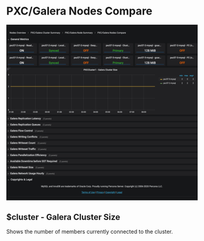 # PXC/Galera Nodes Compare

![image](../_images/PMM_PXC_Galera_Nodes_Compare_full.jpg)

## $cluster - Galera Cluster Size

Shows the number of members currently connected to the cluster.

